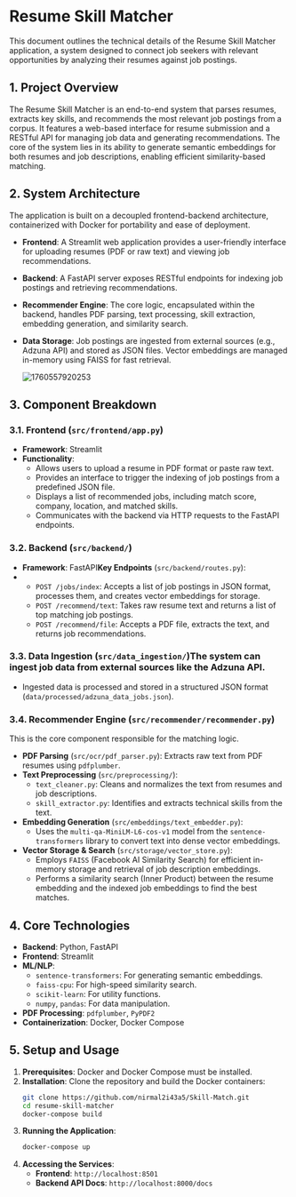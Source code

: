 # Resume Skill Matcher

This document outlines the technical details of the Resume Skill Matcher application, a system designed to connect job seekers with relevant opportunities by analyzing their resumes against job postings.

## 1. Project Overview

The Resume Skill Matcher is an end-to-end system that parses resumes, extracts key skills, and recommends the most relevant job postings from a corpus. It features a web-based interface for resume submission and a RESTful API for managing job data and generating recommendations. The core of the system lies in its ability to generate semantic embeddings for both resumes and job descriptions, enabling efficient similarity-based matching.

## 2. System Architecture

The application is built on a decoupled frontend-backend architecture, containerized with Docker for portability and ease of deployment.

- **Frontend**: A Streamlit web application provides a user-friendly interface for uploading resumes (PDF or raw text) and viewing job recommendations.
- **Backend**: A FastAPI server exposes RESTful endpoints for indexing job postings and retrieving recommendations.
- **Recommender Engine**: The core logic, encapsulated within the backend, handles PDF parsing, text processing, skill extraction, embedding generation, and similarity search.
- **Data Storage**: Job postings are ingested from external sources (e.g., Adzuna API) and stored as JSON files. Vector embeddings are managed in-memory using FAISS for fast retrieval.

  ![1760557920253](image/TECH_SPEC/1760557920253.png)

## 3. Component Breakdown

### 3.1. Frontend (`src/frontend/app.py`)

- **Framework**: Streamlit
- **Functionality**:
  - Allows users to upload a resume in PDF format or paste raw text.
  - Provides an interface to trigger the indexing of job postings from a predefined JSON file.
  - Displays a list of recommended jobs, including match score, company, location, and matched skills.
  - Communicates with the backend via HTTP requests to the FastAPI endpoints.

### 3.2. Backend (`src/backend/`)

- **Framework**: FastAPI**Key Endpoints** (`src/backend/routes.py`):
- - `POST /jobs/index`: Accepts a list of job postings in JSON format, processes them, and creates vector embeddings for storage.
  - `POST /recommend/text`: Takes raw resume text and returns a list of top matching job postings.
  - `POST /recommend/file`: Accepts a PDF file, extracts the text, and returns job recommendations.

### 3.3. Data Ingestion (`src/data_ingestion/`)The system can ingest job data from external sources like the Adzuna API.

- Ingested data is processed and stored in a structured JSON format (`data/processed/adzuna_data_jobs.json`).

### 3.4. Recommender Engine (`src/recommender/recommender.py`)

This is the core component responsible for the matching logic.

- **PDF Parsing** (`src/ocr/pdf_parser.py`): Extracts raw text from PDF resumes using `pdfplumber`.
- **Text Preprocessing** (`src/preprocessing/`):
  - `text_cleaner.py`: Cleans and normalizes the text from resumes and job descriptions.
  - `skill_extractor.py`: Identifies and extracts technical skills from the text.
- **Embedding Generation** (`src/embeddings/text_embedder.py`):
  - Uses the `multi-qa-MiniLM-L6-cos-v1` model from the `sentence-transformers` library to convert text into dense vector embeddings.
- **Vector Storage & Search** (`src/storage/vector_store.py`):
  - Employs `FAISS` (Facebook AI Similarity Search) for efficient in-memory storage and retrieval of job description embeddings.
  - Performs a similarity search (Inner Product) between the resume embedding and the indexed job embeddings to find the best matches.

## 4. Core Technologies

- **Backend**: Python, FastAPI
- **Frontend**: Streamlit
- **ML/NLP**:
  - `sentence-transformers`: For generating semantic embeddings.
  - `faiss-cpu`: For high-speed similarity search.
  - `scikit-learn`: For utility functions.
  - `numpy`, `pandas`: For data manipulation.
- **PDF Processing**: `pdfplumber`, `PyPDF2`
- **Containerization**: Docker, Docker Compose

## 5. Setup and Usage

1. **Prerequisites**: Docker and Docker Compose must be installed.
2. **Installation**: Clone the repository and build the Docker containers:
   ```bash
   git clone https://github.com/nirmal2i43a5/Skill-Match.git
   cd resume-skill-matcher
   docker-compose build
   ```
3. **Running the Application**:
   ```bash
   docker-compose up
   ```
4. **Accessing the Services**:
   - **Frontend**: `http://localhost:8501`
   - **Backend API Docs**: `http://localhost:8000/docs`
